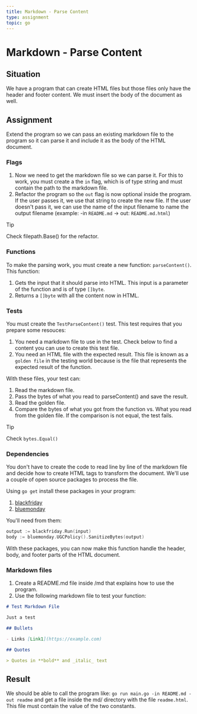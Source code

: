 ```yaml
---
title: Markdown - Parse Content
type: assignment
topic: go
---
```


# Markdown - Parse Content

## Situation

We have a program that can create HTML files but those files only have the header and footer content. We must insert the body of the document as well.

## Assignment

Extend the program so we can pass an existing markdown file to the program so it can parse it and include it as the body of the HTML document.

### Flags

1. Now we need to get the markdown file so we can parse it. For this to work, you must create a the `in` flag, which is of type string and must contain the path to the markdown file.
2. Refactor the program so the `out` flag is now optional inside the program. If the user passes it, we use that string to create the new file. If the user doesn't pass it, we can use the name of the input filename to name the output filename (example: -in `README.md` -> out: `README.md.html`)

> [!TIP]
> Check filepath.Base() for the refactor.

### Functions

To make the parsing work, you must create a new function: `parseContent()`. This function:

1. Gets the input that it should parse into HTML. This input is a parameter of the function and is of type `[]byte`.
2. Returns a `[]byte` with all the content now in HTML.

### Tests

You must create the `TestParseContent()` test. This test requires that you prepare some resouces:

1. You need a markdown file to use in the test. Check below to find a content you can use to create this test file.
2. You need an HTML file with the expected result. This file is known as a `golden file` in the testing world because is the file that represents the expected result of the function.

With these files, your test can:

1. Read the markdown file.
2. Pass the bytes of what you read to parseContent() and save the result.
3. Read the golden file.
4. Compare the bytes of what you got from the function vs. What you read from the golden file. If the comparison is not equal, the test fails.

> [!TIP]
> Check `bytes.Equal()`

### Dependencies

You don't have to create the code to read line by line of the markdown file and decide how to create HTML tags to transform the document. We'll use a couple of open source packages to process the file.

Using `go get` install these packages in your program:

1. [blackfriday](https://github.com/russross/blackfriday)
2. [bluemonday](https://github.com/microcosm-cc/bluemonday)

You'll need from them:

```go
output := blackfriday.Run(input)
body := bluemonday.UGCPolicy().SanitizeBytes(output)
```

With these packages, you can now make this function handle the header, body, and footer parts of the HTML document.

### Markdown files

1. Create a README.md file inside /md that explains how to use the program.
2. Use the following markdown file to test your function:

```md
# Test Markdown File

Just a test

## Bullets

- Links [Link1](https://example.com)

## Quotes

> Quotes in **bold** and _italic_ text
```

## Result

We should be able to call the program like: `go run main.go -in README.md -out readme` and get a file inside the md/ directory with the file `readme.html`. This file must contain the value of the two constants.
